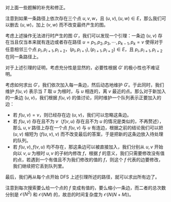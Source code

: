 对上面一些题解的补充和修正。

注意到如果一条路径上依次存在三个点 $u,v,w$，且 $(u,v),(u,w)\in E$，那么我们可以删去 $(u,w)$，加上 $(v,w)$ 而不改变最终产生的图。

考虑上述操作无法进行时产生的图 $G'$，我们可以发现一个引理：一条边 $(u,v)$ 存在当且仅当本来就有连边或者存在路径 $u=p_1,p_2,p_3,\cdots,p_{k-1},p_k=v$ 使得对于任意相邻三个点 $p_i,p_{i+1},p_{i+2}$，$(p_i,p_{i+1}),(p_{i+1},p_{i+2})\in E$，且 $p_i,p_{i+1},p_{i+2}$ 在同一条路径上。

对于上述引理的证明，考虑充分性是显然的，必要性根据 $G'$ 的极小性也不难证明。

考虑如何求出 $G'$，我们依次加入每一条边，然后动态地维护 $G'$。于此同时，我们维护 $f(u,v)$ 表示当 $T$ 取 $u$ 为根时，与 $u$ 相连的，离 $v$ 最近的点。那么对于新加入的一条边 $(u,v)$，我们根据 $f(u,v)$ 的值讨论，同时维护一个队列表示正要加入的边：

- 若 $f(u,v)=v$，则已经存在边 $(u,v)$，我们可以忽略这条边。
- 若 $f(u,v)$ 存在且不为 $v$（$f(v,u)$ 存在且不为 $u$ 的情况是类似的，不再赘述），那么 $u,v$ 路径上存在一个点 $f(u,v)$ 与 $u$ 有连边，根据之前的结论我们可以把 $(u,v)$ 缩短为 $(f(u,v),v)$ 而不改变最后的答案，于是把新的这条边放入待处理的队列。
- 若 $f(u,v),f(v,u)$ 均不存在，那这条边可以被直接加入，我们分别从 $u,v$ 开始向以 $v,u$ 为根时 $u,v$ 的子树内修改 $f$，根据 $f$ 的意义，我们只需要修改没有值的点，若遇到一个有值且不为我们修改的值的 $f$，则这个 $f$ 代表的边要修改，我们继续把它丢到队列里。

最后，我们再从每个点开始 DFS 上述引理所述的路径，就可以求出所有边了。

注意到每次搜索要么给一个点的 $f$ 变成有值的，要么缩小一条边，而二者的总次数分别是 $\mathcal O(N^2)$ 和 $\mathcal O(NM)$ 的，故总的时间复杂度为 $\mathcal O(N(N+M))$。